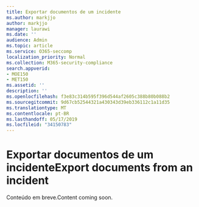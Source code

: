 ```yaml
---
title: Exportar documentos de um incidente
ms.author: markjjo
author: markjjo
manager: laurawi
ms.date: ''
audience: Admin
ms.topic: article
ms.service: O365-seccomp
localization_priority: Normal
ms.collection: M365-security-compliance
search.appverid:
- MOE150
- MET150
ms.assetid: ''
description: ''
ms.openlocfilehash: f3e83c314b595f396d544af2605c388b80b088b2
ms.sourcegitcommit: 9d67cb52544321a430343d39eb336112c1a11d35
ms.translationtype: MT
ms.contentlocale: pt-BR
ms.lasthandoff: 05/17/2019
ms.locfileid: "34150783"
---
```

# <a name="export-documents-from-an-incident"></a><span data-ttu-id="6ddec-102">Exportar documentos de um incidente</span><span class="sxs-lookup"><span data-stu-id="6ddec-102">Export documents from an incident</span></span>

<span data-ttu-id="6ddec-103">Conteúdo em breve.</span><span class="sxs-lookup"><span data-stu-id="6ddec-103">Content coming soon.</span></span>